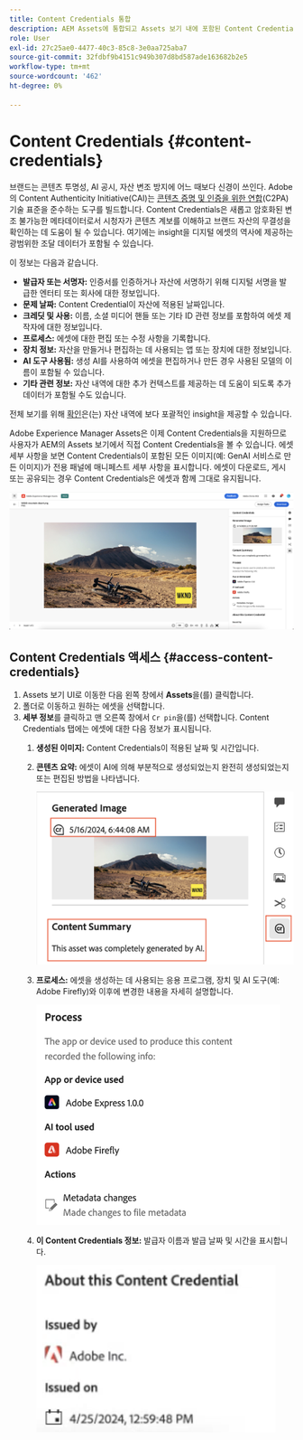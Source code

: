 ```yaml
---
title: Content Credentials 통합
description: AEM Assets에 통합되고 Assets 보기 내에 포함된 Content Credentials은 에셋이 만들어진 방법과 해당 에셋을 만드는 데 참여한 사용자를 포함하여 에셋 역사에 대한 컨텍스트를 제공할 수 있습니다. 디지털 콘텐츠의 영양 레이블처럼, Content Credentials은 투명성을 높이고 대상과 신뢰를 구축하는 데 도움이 될 수 있습니다.
role: User
exl-id: 27c25ae0-4477-40c3-85c8-3e0aa725aba7
source-git-commit: 32fdbf9b4151c949b307d8bd587ade163682b2e5
workflow-type: tm+mt
source-wordcount: '462'
ht-degree: 0%

---
```


# Content Credentials {#content-credentials}

브랜드는 콘텐츠 투명성, AI 공시, 자산 변조 방지에 어느 때보다 신경이 쓰인다. Adobe의 Content Authenticity Initiative(CAI)는 [콘텐츠 증명 및 인증을 위한 연합](https://c2pa.org/specifications/specifications/1.1/specs/C2PA_Specification.html#_trust_model)&#x200B;(C2PA) 기술 표준을 준수하는 도구를 빌드합니다. Content Credentials은 새롭고 암호화된 변조 불가능한 메타데이터로서 시청자가 콘텐츠 계보를 이해하고 브랜드 자산의 무결성을 확인하는 데 도움이 될 수 있습니다. 여기에는 insight을 디지털 에셋의 역사에 제공하는 광범위한 조달 데이터가 포함될 수 있습니다.

이 정보는 다음과 같습니다.

* **발급자 또는 서명자:** 인증서를 인증하거나 자산에 서명하기 위해 디지털 서명을 발급한 엔터티 또는 회사에 대한 정보입니다.
* **문제 날짜:** Content Credential이 자산에 적용된 날짜입니다.
* **크레딧 및 사용:** 이름, 소셜 미디어 핸들 또는 기타 ID 관련 정보를 포함하여 에셋 제작자에 대한 정보입니다.
* **프로세스:** 에셋에 대한 편집 또는 수정 사항을 기록합니다.
* **장치 정보:** 자산을 만들거나 편집하는 데 사용되는 앱 또는 장치에 대한 정보입니다.
* **AI 도구 사용됨:** 생성 AI를 사용하여 에셋을 편집하거나 만든 경우 사용된 모델의 이름이 포함될 수 있습니다.
* **기타 관련 정보:** 자산 내역에 대한 추가 컨텍스트를 제공하는 데 도움이 되도록 추가 데이터가 포함될 수도 있습니다.

전체 보기를 위해 [확인](https://contentcredentials.org/verify)은(는) 자산 내역에 보다 포괄적인 insight을 제공할 수 있습니다.

Adobe Experience Manager Assets은 이제 Content Credentials을 지원하므로 사용자가 AEM의 Assets 보기에서 직접 Content Credentials을 볼 수 있습니다. 에셋 세부 사항을 보면 Content Credentials이 포함된 모든 이미지(예: GenAI 서비스로 만든 이미지)가 전용 패널에 매니페스트 세부 사항을 표시합니다. 에셋이 다운로드, 게시 또는 공유되는 경우 Content Credentials은 에셋과 함께 그대로 유지됩니다.

![자산](/help/assets/assets/content-credentials.png)

## Content Credentials 액세스 {#access-content-credentials}

1. Assets 보기 UI로 이동한 다음 왼쪽 창에서 **Assets**&#x200B;을(를) 클릭합니다.
1. 폴더로 이동하고 원하는 에셋을 선택합니다.
1. **세부 정보**&#x200B;를 클릭하고 맨 오른쪽 창에서 `Cr pin`을(를) 선택합니다. Content Credentials 탭에는 에셋에 대한 다음 정보가 표시됩니다.
   1. **생성된 이미지:** Content Credentials이 적용된 날짜 및 시간입니다.
   1. **콘텐츠 요약:** 에셋이 AI에 의해 부분적으로 생성되었는지 완전히 생성되었는지 또는 편집된 방법을 나타냅니다.

      ![콘텐츠 자격 증명](/help/assets/assets/content-credentials1.png)
   1. **프로세스:** 에셋을 생성하는 데 사용되는 응용 프로그램, 장치 및 AI 도구(예: Adobe Firefly)와 이후에 변경한 내용을 자세히 설명합니다.

      ![프로세스](/help/assets/assets/CR-Process.png)
   1. **이 Content Credentials 정보:** 발급자 이름과 발급 날짜 및 시간을 표시합니다.

      ![발급자](/help/assets/assets/CR-issuer.png)
